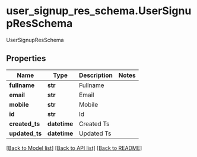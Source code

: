 # user_signup_res_schema.UserSignupResSchema

UserSignupResSchema
## Properties
Name | Type | Description | Notes
------------ | ------------- | ------------- | -------------
**fullname** | **str** | Fullname | 
**email** | **str** | Email | 
**mobile** | **str** | Mobile | 
**id** | **str** | Id | 
**created_ts** | **datetime** | Created Ts | 
**updated_ts** | **datetime** | Updated Ts | 

[[Back to Model list]](../README.md#documentation-for-models) [[Back to API list]](../README.md#documentation-for-api-endpoints) [[Back to README]](../README.md)


